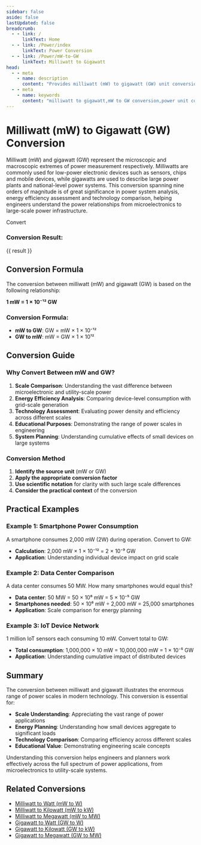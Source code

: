 ```yaml
---
sidebar: false
aside: false
lastUpdated: false
breadcrumb:
  - - link: /
      linkText: Home
  - - link: /Power/index
      linkText: Power Conversion
  - - link: /Power/mW-to-GW
      linkText: Milliwatt to Gigawatt
head:
  - - meta
    - name: description
      content: "Provides milliwatt (mW) to gigawatt (GW) unit conversion formulas and practical application scenarios, suitable for power comparison analysis from low-power devices to large-scale power systems."
  - - meta
    - name: keywords
      content: "milliwatt to gigawatt,mW to GW conversion,power unit conversion formula,low power devices,electronic device power,power unit conversion tool"
---
```

# Milliwatt (mW) to Gigawatt (GW) Conversion

Milliwatt (mW) and gigawatt (GW) represent the microscopic and macroscopic extremes of power measurement respectively. Milliwatts are commonly used for low-power electronic devices such as sensors, chips and mobile devices, while gigawatts are used to describe large power plants and national-level power systems. This conversion spanning nine orders of magnitude is of great significance in power system analysis, energy efficiency assessment and technology comparison, helping engineers understand the power relationships from microelectronics to large-scale power infrastructure.

<script setup>
import { onMounted,reactive,inject ,ref  } from 'vue'
import { NButton,NForm ,NFormItem,NInput,NInputNumber,NSelect,NCard,useMessage ,NGrid ,NGi } from 'naive-ui'
import { defineClientComponent } from 'vitepress'
import { Power } from '../../files';
const convert = inject('convert')
const seoKey = [
  "milliwatt to gigawatt", "mW to GW conversion", "low power devices", "electronic device power", "power unit conversion",
  "microelectronic power", "large power systems", "power comparison analysis", "energy efficiency assessment", "power infrastructure"
];
const options =  [
  { "label": "Milliwatt (mW)","value": "mW" },
  { "label": "Gigawatt (GW)","value": "GW" }
];
const formRef = ref(null);
const rules = {
  number:{
    required: true,
    type: 'number',
    trigger: "blur",
    message: 'Please enter a number'
  },
  to:{
    required: true,
    trigger: "select",
    message: 'Please select conversion unit'
  },
  from:{
    required: true,
    trigger: "select",
    message: 'Please select source unit'
  }
}
const message = useMessage()
const formValue = reactive({
  number: 1,
  from: 'mW',
  to: 'GW'
})
const result = ref('')
const handleValidateClick = (e) => {
  e.preventDefault()
  formRef.value?.validate((errors) => {
    if (!errors) {
      result.value = convert(formValue.number, formValue.from, formValue.to, Power)
    } else {
      console.log(errors)
      message.error('Invalid')
    }
  })
}
</script>

<NCard title="Milliwatt to Gigawatt Converter">
<NForm ref="formRef" :model="formValue" :rules="rules">
<NGrid :cols="24" :x-gap="12">
<NGi :span="24">
<NFormItem path="number" label="Enter Value">
<NInputNumber v-model:value="formValue.number" placeholder="Enter the value to convert" />
</NFormItem>
</NGi>
<NGi :span="12">
<NFormItem path="from" label="From">
<NSelect v-model:value="formValue.from" placeholder="Select source unit" :options="options" />
</NFormItem>
</NGi>
<NGi :span="12">
<NFormItem path="to" label="To">
<NSelect v-model:value="formValue.to" placeholder="Select target unit" :options="options" />
</NFormItem>
</NGi>
<NGi :span="24">
<NFormItem>
<NButton type="primary" @click="handleValidateClick">
Convert
</NButton>
</NFormItem>
</NGi>
</NGrid>
</NForm>
<div v-if="result" style="margin-top: 20px;">
<h3>Conversion Result:</h3>
<p>{{ result }}</p>
</div>
</NCard>

## Conversion Formula

The conversion between milliwatt (mW) and gigawatt (GW) is based on the following relationship:

**1 mW = 1 × 10⁻¹² GW**

### Conversion Formula:
- **mW to GW**: GW = mW × 1 × 10⁻¹²
- **GW to mW**: mW = GW × 1 × 10¹²

## Conversion Guide

### Why Convert Between mW and GW?

1. **Scale Comparison**: Understanding the vast difference between microelectronic and utility-scale power
2. **Energy Efficiency Analysis**: Comparing device-level consumption with grid-scale generation
3. **Technology Assessment**: Evaluating power density and efficiency across different scales
4. **Educational Purposes**: Demonstrating the range of power scales in engineering
5. **System Planning**: Understanding cumulative effects of small devices on large systems

### Conversion Method

1. **Identify the source unit** (mW or GW)
2. **Apply the appropriate conversion factor**
3. **Use scientific notation** for clarity with such large scale differences
4. **Consider the practical context** of the conversion

## Practical Examples

### Example 1: Smartphone Power Consumption
A smartphone consumes 2,000 mW (2W) during operation. Convert to GW:
- **Calculation**: 2,000 mW × 1 × 10⁻¹² = 2 × 10⁻⁹ GW
- **Application**: Understanding individual device impact on grid scale

### Example 2: Data Center Comparison
A data center consumes 50 MW. How many smartphones would equal this?
- **Data center**: 50 MW = 50 × 10⁶ mW = 5 × 10⁻⁵ GW
- **Smartphones needed**: 50 × 10⁶ mW ÷ 2,000 mW = 25,000 smartphones
- **Application**: Scale comparison for energy planning

### Example 3: IoT Device Network
1 million IoT sensors each consuming 10 mW. Convert total to GW:
- **Total consumption**: 1,000,000 × 10 mW = 10,000,000 mW = 1 × 10⁻⁵ GW
- **Application**: Understanding cumulative impact of distributed devices

## Summary

The conversion between milliwatt and gigawatt illustrates the enormous range of power scales in modern technology. This conversion is essential for:

- **Scale Understanding**: Appreciating the vast range of power applications
- **Energy Planning**: Understanding how small devices aggregate to significant loads
- **Technology Comparison**: Comparing efficiency across different scales
- **Educational Value**: Demonstrating engineering scale concepts

Understanding this conversion helps engineers and planners work effectively across the full spectrum of power applications, from microelectronics to utility-scale systems.

## Related Conversions

- [Milliwatt to Watt (mW to W)](/Power/mW-to-W)
- [Milliwatt to Kilowatt (mW to kW)](/Power/mW-to-kW)
- [Milliwatt to Megawatt (mW to MW)](/Power/mW-to-MW)
- [Gigawatt to Watt (GW to W)](/Power/GW-to-W)
- [Gigawatt to Kilowatt (GW to kW)](/Power/GW-to-kW)
- [Gigawatt to Megawatt (GW to MW)](/Power/GW-to-mW)